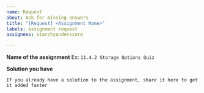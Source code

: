 ```yaml
---
name: Request
about: Ask for missing answers
title: "[Request] <Assignment Name>"
labels: assignment request
assignees: starchyunderscore

---
```


**Name of the assignment**
Ex: `11.4.2 Storage Options Quiz`

**Solution you have**
```
If you already have a solution to the assignment, share it here to get it added faster
```
